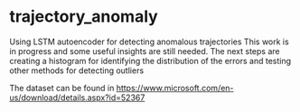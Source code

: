 # trajectory_anomaly
Using LSTM autoencoder for detecting anomalous trajectories
This work is in progress and some useful insights are still needed.
The next steps are creating a histogram for identifying the distribution of the errors and testing other methods for detecting outliers

The dataset can be found in https://www.microsoft.com/en-us/download/details.aspx?id=52367
